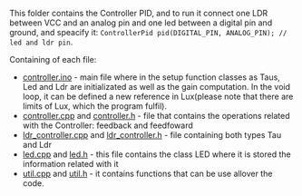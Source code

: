 This folder contains the Controller PID, and to run it connect one LDR between VCC and an analog pin and one led between a digital pin and ground, and speacify it: ```ControllerPid pid(DIGITAL_PIN, ANALOG_PIN); // led and ldr pin```.

Containing of each file:
  * [controller.ino](https://github.com/Guilherme-Viegas/SCTDR/blob/master/Labs_Almeida/controller/controller.ino) - main file where in the setup function classes as Taus, Led and Ldr are initializated as well as the gain computation. In the void loop, it can be defined a new reference in Lux(please note that there are limits of Lux, which the program fulfil).
  * [controller.cpp](https://github.com/Guilherme-Viegas/SCTDR/blob/master/Labs_Almeida/controller/controller.cpp) and [controller.h](https://github.com/Guilherme-Viegas/SCTDR/blob/master/Labs_Almeida/controller/controller.h) - file that contains the operations related with the Controller: feedback and feedfoward
  * [ldr_controller.cpp](https://github.com/Guilherme-Viegas/SCTDR/blob/master/Labs_Almeida/controller/ldr_controller.cpp) and [ldr_controller.h](https://github.com/Guilherme-Viegas/SCTDR/blob/master/Labs_Almeida/controller/ldr_controller.h) - file containing both types Tau and Ldr
  * [led.cpp](https://github.com/Guilherme-Viegas/SCTDR/blob/master/Labs_Almeida/controller/led.cpp) and [led.h](https://github.com/Guilherme-Viegas/SCTDR/blob/master/Labs_Almeida/controller/led.h) - this file contains the class LED where it is stored the information related with it
  * [util.cpp](https://github.com/Guilherme-Viegas/SCTDR/blob/master/Labs_Almeida/controller/util.cpp) and [util.h](https://github.com/Guilherme-Viegas/SCTDR/blob/master/Labs_Almeida/controller/util.h) - it contains functions that can be use allover the code.
